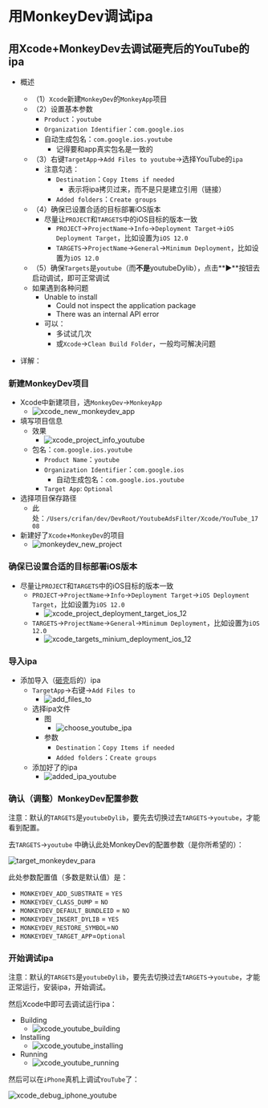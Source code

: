 # 用MonkeyDev调试ipa

## 用Xcode+MonkeyDev去调试砸壳后的YouTube的ipa

* 概述
  * （1）`Xcode`新建`MonkeyDev`的`MonkeyApp`项目
  * （2）设置基本参数
    * `Product`：`youtube`
    * `Organization Identifier`：`com.google.ios`
    * 自动生成包名：`com.google.ios.youtube`
      * 记得要和app真实包名是一致的
  * （3）右键`TargetApp`->`Add Files to youtube`->选择YouTube的`ipa`
    * 注意勾选：
      * `Destination`：`Copy Items if needed`
        * 表示将ipa拷贝过来，而不是只是建立引用（链接）
      * `Added folders`：`Create groups`
  * （4）确保已设置合适的目标部署iOS版本
    * 尽量让`PROJECT`和`TARGETS`中的iOS目标的版本一致
      * `PROJECT`->`ProjectName`->`Info`->`Deployment Target`->`iOS Deployment Target`，比如设置为`iOS 12.0`
      * `TARGETS`->`ProjectName`->`General`->`Minimum Deployment`，比如设置为`iOS 12.0`
  * （5）确保`Targets`是`youtube`（而**不是**youtubeDylib），点击**▶️**按钮去启动调试，即可正常调试
  * 如果遇到各种问题
    * Unable to install
      * Could not inspect the application package
      * There was an internal API error
    * 可以：
      * 多试试几次
      * 或`Xcode`->`Clean Build Folder`，一般均可解决问题

* 详解：

### 新建MonkeyDev项目

* Xcode中新建项目，选`MonkeyDev`->`MonkeyApp`
  * ![xcode_new_monkeydev_app](../../assets/img/xcode_new_monkeydev_app.jpg)
* 填写项目信息
  * 效果
    * ![xcode_project_info_youtube](../../assets/img/xcode_project_info_youtube.jpg)
  * 包名：`com.google.ios.youtube`
    * `Product Name`：`youtube`
    * `Organization Identifier`：`com.google.ios`
      * 自动生成包名：`com.google.ios.youtube`
    * `Target App`: `Optional`
* 选择项目保存路径
  * 此处：`/Users/crifan/dev/DevRoot/YoutubeAdsFilter/Xcode/YouTube_1708`
* 新建好了`Xcode`+`MonkeyDev`的项目
  * ![monkeydev_new_project](../../assets/img/monkeydev_new_project.jpg)

### 确保已设置合适的目标部署iOS版本

* 尽量让`PROJECT`和`TARGETS`中的iOS目标的版本一致
  * `PROJECT`->`ProjectName`->`Info`->`Deployment Target`->`iOS Deployment Target`，比如设置为`iOS 12.0`
    * ![xcode_project_deployment_target_ios_12](../../assets/img/xcode_project_deployment_target_ios_12.png)
  * `TARGETS`->`ProjectName`->`General`->`Minimum Deployment`，比如设置为`iOS 12.0`
    * ![xcode_targets_minium_deployment_ios_12](../../assets/img/xcode_targets_minium_deployment_ios_12.png)

### 导入ipa

* 添加导入（[砸壳](https://book.crifan.org/books/ios_re_crack_shell_ipa/website/)后的）ipa
  * `TargetApp`->右键->`Add Files to`
    * ![add_files_to](../../assets/img/add_files_to.jpg)
  * 选择ipa文件
    * 图
      * ![choose_youtube_ipa](../../assets/img/choose_youtube_ipa.jpg)
    * 参数
      * `Destination`：`Copy Items if needed`
      * `Added folders`：`Create groups`
  * 添加好了的ipa
    * ![added_ipa_youtube](../../assets/img/added_ipa_youtube.jpg)

### 确认（调整）MonkeyDev配置参数

注意：默认的`TARGETS`是`youtubeDylib`，要先去切换过去`TARGETS`->`youtube`，才能看到配置。

去`TARGETS`->`youtube` 中确认此处MonkeyDev的配置参数（是你所希望的）：

![target_monkeydev_para](../../assets/img/target_monkeydev_para.jpg)

此处参数配置值（多数是默认值）是：

* `MONKEYDEV_ADD_SUBSTRATE` = `YES`
* `MONKEYDEV_CLASS_DUMP` = `NO`
* `MONKEYDEV_DEFAULT_BUNDLEID` = `NO`
* `MONKEYDEV_INSERT_DYLIB` = `YES`
* `MONKEYDEV_RESTORE_SYMBOL`=`NO`
* `MONKEYDEV_TARGET_APP`=`Optional`

### 开始调试ipa

注意：默认的`TARGETS`是`youtubeDylib`，要先去切换过去`TARGETS`->`youtube`，才能正常运行，安装ipa，开始调试。

然后Xcode中即可去调试运行ipa：

* Building
  * ![xcode_youtube_building](../../assets/img/xcode_youtube_building.jpg)
* Installing
  * ![xcode_youtube_installing](../../assets/img/xcode_youtube_installing.jpg)
* Running
  * ![xcode_youtube_running](../../assets/img/xcode_youtube_running.jpg)

然后可以在`iPhone`真机上调试`YouTube`了：

![xcode_debug_iphone_youtube](../../assets/img/xcode_debug_iphone_youtube.jpg)
